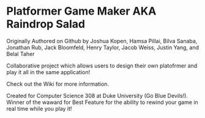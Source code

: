 # Platformer Game Maker AKA Raindrop Salad

Originally Authored on Github by Joshua Kopen, Hamsa Pillai, Bilva Sanaba, Jonathan Rub, Jack Bloomfeld, Henry Taylor, Jacob Weiss, Justin Yang, and Belal Taher

Collaborative project which allows users to design their own platofrmer and play it all in the same application!

Check out the Wiki for more information.

Created for Computer Science 308 at Duke University (Go Blue Devils!). Winner of the waward for Best Feature for the ability to rewind your game in real time while you play it!
